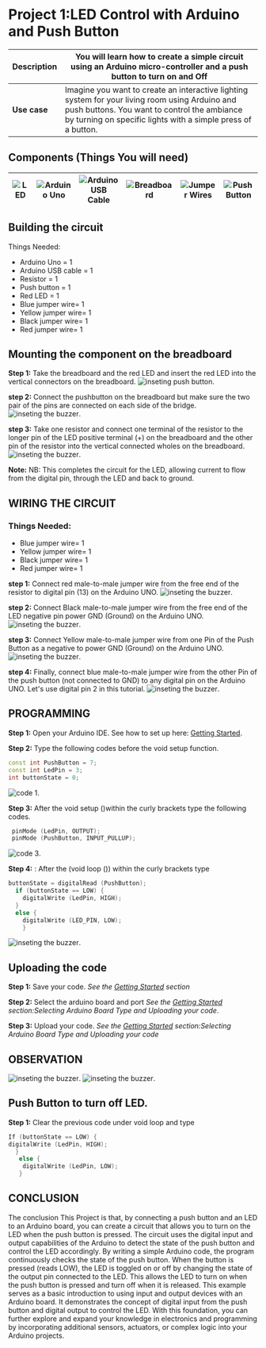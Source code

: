 # Project 1:LED Control with Arduino and Push Button

| **Description** | You will learn how to create a simple circuit using an Arduino micro-controller and a push button to turn on and Off                                                                                           |
| --------------- | -------------------------------------------------------------------------------------------------------------------------------------------------------------------------------------------------------------- |
| **Use case**    | Imagine you want to create an interactive lighting system for your living room using Arduino and push buttons. You want to control the ambiance by turning on specific lights with a simple press of a button. |

## Components (Things You will need)

| ![LED ](../../../docs/manuals/assets/components/LED.png) | ![Arduino Uno](../../../docs/manuals/assets/components/arduino.png) | ![Arduino USB Cable](../../../docs/manuals/assets/components/USB_Cable.png) | ![Breadboard](../../../docs/manuals/assets/components/breadboard.png) | ![Jumper Wires](../../../docs/manuals/assets/components/jump_wire.png) | ![Push Button](../../../docs/manuals/assets/components/Push_Button.png) |
| ---------------------------------------- | --------------------------------------------------- | ----------------------------------------------------------- | ----------------------------------------------------- | ------------------------------------------------------ | ------------------------------------------------------- |

## Building the circuit

Things Needed:

- Arduino Uno = 1
- Arduino USB cable = 1
- Resistor = 1
- Push button = 1
- Red LED = 1
- Blue jumper wire= 1
- Yellow jumper wire= 1
- Black jumper wire= 1
- Red jumper wire= 1

## Mounting the component on the breadboard

**Step 1:** Take the breadboard and the red LED and insert the red LED into the vertical connectors on the breadboard.
![inseting push button](../../../docs/manuals/assets/2.0/2.1.Push%20Button%20+%20LED/img%201.png).

**step 2:** Connect the pushbutton on the breadboard but make sure the two pair of the pins are connected on each side of the bridge.
![inseting the buzzer](../../../docs/manuals/assets/2.0/2.1.Push%20Button%20+%20LED/img%202.png).

**step 3:** Take one resistor and connect one terminal of the resistor to the longer pin of the LED positive terminal (+) on the breadboard and the other pin of the resistor into the vertical connected wholes on the breadboard.
![inseting the buzzer](../../../docs/manuals/assets/2.0/2.1.Push%20Button%20+%20LED/img%203.png).

**Note:** NB: This completes the circuit for the LED, allowing current to flow from the digital pin, through the LED and back to ground.

## WIRING THE CIRCUIT

### Things Needed:

- Blue jumper wire= 1
- Yellow jumper wire= 1
- Black jumper wire= 1
- Red jumper wire= 1

**step 1:** Connect red male-to-male jumper wire from the free end of the resistor to digital pin (13) on the Arduino UNO.
![inseting the buzzer](../../../docs/manuals/assets/2.0/2.1.Push%20Button%20+%20LED/wire1.png).

**step 2:** Connect Black male-to-male jumper wire from the free end of the LED negative pin power GND (Ground) on the Arduino UNO.
![inseting the buzzer](../../../docs/manuals/assets/2.0/2.1.Push%20Button%20+%20LED/wire%202.png).

**step 3:** Connect Yellow male-to-male jumper wire from one Pin of the Push Button as a negative to power GND (Ground) on the Arduino UNO.
![inseting the buzzer](../../../docs/manuals/assets/2.0/2.1.Push%20Button%20+%20LED/wire%203.png).

**step 4:** Finally, connect blue male-to-male jumper wire from the other Pin of the push button (not connected to GND) to any digital pin on the Arduino UNO. Let's use digital pin 2 in this tutorial.
![inseting the buzzer](../../../docs/manuals/assets/2.0/2.1.Push%20Button%20+%20LED/wire%204.png).

## PROGRAMMING

**Step 1:** Open your Arduino IDE. See how to set up here: [Getting Started](../../../getting-started.md).

**Step 2:** Type the following codes before the void setup function.

``` cpp
const int PushButton = 7;
const int LedPin = 3;
int buttonState = 0;
```

![code 1](../../../docs/manuals/assets/2.0/2.1.Push%20Button%20+%20LED/code%201.PNG).

**Step 3:** After the void setup ()within the curly brackets type the following codes.

``` cpp
 pinMode (LedPin, OUTPUT);
 pinMode (PushButton, INPUT_PULLUP);
```

![code 3](../../../docs/manuals/assets/2.0/2.1.Push%20Button%20+%20LED/code%202.PNG).

**Step 4:** : After the (void loop ()) within the curly brackets type

``` cpp
buttonState = digitalRead (PushButton);
  if (buttonState == LOW) {
    digitalWrite (LedPin, HIGH);
  }
  else {
    digitalWrite (LED_PIN, LOW);
    }
```

![inseting the buzzer](../../../docs/manuals/assets/2.0/2.1.Push%20Button%20+%20LED/code%203.PNG).

## Uploading the code

**Step 1:** Save your code. _See the [Getting Started](../../../getting-started.md) section_

**Step 2:** Select the arduino board and port _See the [Getting Started](../../../getting-started.md) section:Selecting Arduino Board Type and Uploading your code_.

**Step 3:** Upload your code. _See the [Getting Started](../../../getting-started.md) section:Selecting Arduino Board Type and Uploading your code_

## OBSERVATION

![inseting the buzzer](../../../docs/manuals/assets/2.0/2.1.Push%20Button%20+%20LED/obsev%201.png).
![inseting the buzzer](../../../docs/manuals/assets/2.0/2.1.Push%20Button%20+%20LED/obsev%202.png).

## Push Button to turn off LED.

**Step 1:** Clear the previous code under void loop and type

``` cpp
If (buttonState == LOW) {
digitalWrite (LedPin, HIGH);
  }
   else {
    digitalWrite (LedPin, LOW);
   }

```

## CONCLUSION

The conclusion This Project is that, by connecting a push button and an LED to an Arduino board, you can create a circuit that allows you to turn on the LED when the push button is pressed. The circuit uses the digital input and output capabilities of the Arduino to detect the state of the push button and control the LED accordingly.
By writing a simple Arduino code, the program continuously checks the state of the push button. When the button is pressed (reads LOW), the LED is toggled on or off by changing the state of the output pin connected to the LED. This allows the LED to turn on when the push button is pressed and turn off when it is released.
This example serves as a basic introduction to using input and output devices with an Arduino board. It demonstrates the concept of digital input from the push button and digital output to control the LED. With this foundation, you can further explore and expand your knowledge in electronics and programming by incorporating additional sensors, actuators, or complex logic into your Arduino projects.

